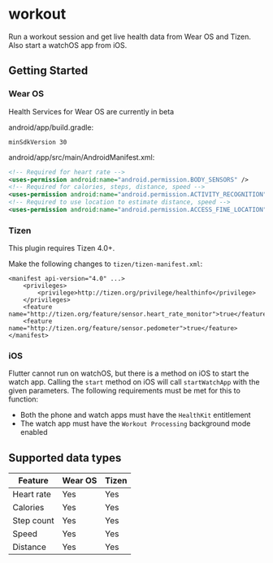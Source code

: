 # workout

Run a workout session and get live health data from Wear OS and Tizen. Also start a watchOS app from iOS.

## Getting Started

### Wear OS

Health Services for Wear OS are currently in beta

android/app/build.gradle:

`minSdkVersion 30`

android/app/src/main/AndroidManifest.xml:

```xml
<!-- Required for heart rate -->
<uses-permission android:name="android.permission.BODY_SENSORS" />
<!-- Required for calories, steps, distance, speed -->
<uses-permission android:name="android.permission.ACTIVITY_RECOGNITION" />
<!-- Required to use location to estimate distance, speed -->
<uses-permission android:name="android.permission.ACCESS_FINE_LOCATION" />
```

### Tizen

This plugin requires Tizen 4.0+.

Make the following changes to `tizen/tizen-manifest.xml`:

```
<manifest api-version="4.0" ...>
    <privileges>
        <privilege>http://tizen.org/privilege/healthinfo</privilege>
    </privileges>
    <feature name="http://tizen.org/feature/sensor.heart_rate_monitor">true</feature>
    <feature name="http://tizen.org/feature/sensor.pedometer">true</feature>
</manifest>
```

### iOS

Flutter cannot run on watchOS, but there is a method on iOS to start the watch app. Calling the `start` method on iOS will call `startWatchApp` with the given parameters. The following requirements must be met for this to function:

- Both the phone and watch apps must have the `HealthKit` entitlement
- The watch app must have the `Workout Processing` background mode enabled

## Supported data types

| Feature    | Wear OS | Tizen |
| ---------- | ------- | ----- |
| Heart rate | Yes     | Yes   |
| Calories   | Yes     | Yes   |
| Step count | Yes     | Yes   |
| Speed      | Yes     | Yes   |
| Distance   | Yes     | Yes   |
